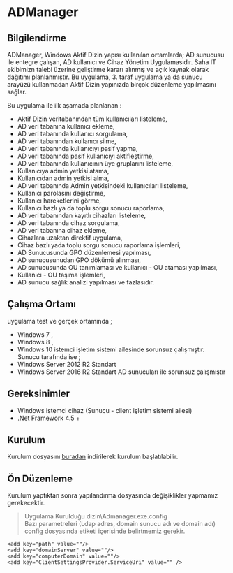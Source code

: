 # ADManager
## Bilgilendirme ##
ADManager, Windows Aktif Dizin yapısı  kullanılan ortamlarda; AD sunucusu ile entegre çalışan, AD kullanıcı ve Cihaz Yönetim Uygulamasıdır. Saha IT ekibimizn talebi üzerine geliştirme kararı alınmış ve  açık kaynak olarak dağıtımı planlanmıştır.
Bu uygulama, 3. taraf uygulama ya da sunucu arayüzü kullanmadan Aktif Dizin yapınızda birçok düzenleme yapılmasını sağlar.

Bu uygulama ile ilk aşamada  planlanan  :
- Aktif Dizin veritabanından tüm kullanıcıları listeleme,
- AD veri tabanına kullanıcı ekleme,
- AD veri tabanında kullanıcı sorgulama,
- AD veri tabanından kullanıcı silme,
- AD veri tabanında kullanıcıyı pasif yapma,
- AD veri tabanında pasif kullanıcıyı aktifleştirme,
- AD veri tabanında kullanıcının üye gruplarını listeleme,
- Kullanıcıya admin yetkisi atama,
- Kullanıcıdan admin yetkisi alma,
- AD veri tabanında Admin yetkisindeki kullanıcıları listeleme,
- Kullanıcı parolasını değiştirme,
- Kullanıcı hareketlerini görme,
- Kullanıcı bazlı ya da toplu sorgu sonucu raporlama,
- AD veri tabanından kayıtlı cihazları listeleme,
- AD veri tabanında cihaz sorgulama,
- AD veri tabanına cihaz ekleme,
- Cihazlara uzaktan direktif uygulama,
- Cihaz bazlı yada toplu sorgu sonucu raporlama işlemleri,
- AD Sunucusunda GPO düzenlemesi yapılması,
- AD sunucusunudan  GPO dökümü alınması,
- AD sunucusunda OU tanımlaması ve kullanıcı - OU ataması yapılması,
- Kullanıcı - OU taşıma işlemleri,
- AD sunucu sağlık analizi yapılması ve fazlasıdır.

## Çalışma Ortamı  ##
uygulama  test ve gerçek ortamında ;
- Windows 7 ,
- Windows 8 ,
- Windows 10 istemci işletim sistemi ailesinde sorunsuz çalışmıştır.  
   Sunucu tarafında ise ; 
 - Windows Server 2012 R2 Standart
 - Windows Server 2016 R2 Standart AD sunucuları ile sorunsuz çalışmıştır
 
## Gereksinimler ##
- Windows istemci cihaz  (Sunucu - client işletim sistemi ailesi)
- .Net Framework 4.5 + 

## Kurulum ## 
Kurulum dosyasını [buradan](Kurulum) indirilerek kurulum başlatılabilir.

## Ön Düzenleme ## 
Kurulum yaptıktan sonra yapılandırma dosyasında değişiklikler yapmamız gerekecektir.  
> Uygulama Kurulduğu dizin\Admanager.exe.config   
  Bazı parametreleri (Ldap adres, domain sunucu adı ve domain adı) config dosyasında <appSettings> etiketi içerisinde belirtmemiz gerekir.
   

>  <appSettings>
    <add key="path" value=""/>
    <add key="domainServer" value=""/>
    <add key="computerDomain" value=""/>
    <add key="ClientSettingsProvider.ServiceUri" value="" />
  </appSettings>









